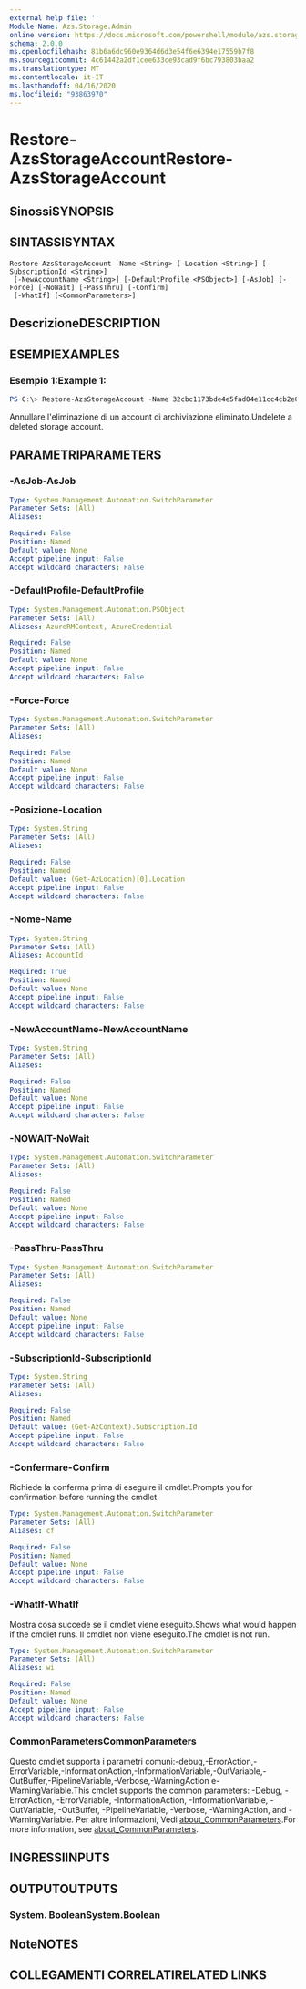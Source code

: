 ```yaml
---
external help file: ''
Module Name: Azs.Storage.Admin
online version: https://docs.microsoft.com/powershell/module/azs.storage.admin/restore-azsstorageaccount
schema: 2.0.0
ms.openlocfilehash: 81b6a6dc960e9364d6d3e54f6e6394e17559b7f8
ms.sourcegitcommit: 4c61442a2df1cee633ce93cad9f6bc793803baa2
ms.translationtype: MT
ms.contentlocale: it-IT
ms.lasthandoff: 04/16/2020
ms.locfileid: "93863970"
---
```

# <span data-ttu-id="0f389-101">Restore-AzsStorageAccount</span><span class="sxs-lookup"><span data-stu-id="0f389-101">Restore-AzsStorageAccount</span></span>

## <span data-ttu-id="0f389-102">Sinossi</span><span class="sxs-lookup"><span data-stu-id="0f389-102">SYNOPSIS</span></span>


## <span data-ttu-id="0f389-103">SINTASSI</span><span class="sxs-lookup"><span data-stu-id="0f389-103">SYNTAX</span></span>

```
Restore-AzsStorageAccount -Name <String> [-Location <String>] [-SubscriptionId <String>]
 [-NewAccountName <String>] [-DefaultProfile <PSObject>] [-AsJob] [-Force] [-NoWait] [-PassThru] [-Confirm]
 [-WhatIf] [<CommonParameters>]
```

## <span data-ttu-id="0f389-104">Descrizione</span><span class="sxs-lookup"><span data-stu-id="0f389-104">DESCRIPTION</span></span>


## <span data-ttu-id="0f389-105">ESEMPI</span><span class="sxs-lookup"><span data-stu-id="0f389-105">EXAMPLES</span></span>

### <span data-ttu-id="0f389-106">Esempio 1:</span><span class="sxs-lookup"><span data-stu-id="0f389-106">Example 1:</span></span>
```powershell
PS C:\> Restore-AzsStorageAccount -Name 32cbc1173bde4e5fad04e11cc4cb2e00 
```

<span data-ttu-id="0f389-107">Annullare l'eliminazione di un account di archiviazione eliminato.</span><span class="sxs-lookup"><span data-stu-id="0f389-107">Undelete a deleted storage account.</span></span>

## <span data-ttu-id="0f389-108">PARAMETRI</span><span class="sxs-lookup"><span data-stu-id="0f389-108">PARAMETERS</span></span>

### <span data-ttu-id="0f389-109">-AsJob</span><span class="sxs-lookup"><span data-stu-id="0f389-109">-AsJob</span></span>


```yaml
Type: System.Management.Automation.SwitchParameter
Parameter Sets: (All)
Aliases:

Required: False
Position: Named
Default value: None
Accept pipeline input: False
Accept wildcard characters: False

```

### <span data-ttu-id="0f389-110">-DefaultProfile</span><span class="sxs-lookup"><span data-stu-id="0f389-110">-DefaultProfile</span></span>


```yaml
Type: System.Management.Automation.PSObject
Parameter Sets: (All)
Aliases: AzureRMContext, AzureCredential

Required: False
Position: Named
Default value: None
Accept pipeline input: False
Accept wildcard characters: False

```

### <span data-ttu-id="0f389-111">-Force</span><span class="sxs-lookup"><span data-stu-id="0f389-111">-Force</span></span>


```yaml
Type: System.Management.Automation.SwitchParameter
Parameter Sets: (All)
Aliases:

Required: False
Position: Named
Default value: None
Accept pipeline input: False
Accept wildcard characters: False

```

### <span data-ttu-id="0f389-112">-Posizione</span><span class="sxs-lookup"><span data-stu-id="0f389-112">-Location</span></span>


```yaml
Type: System.String
Parameter Sets: (All)
Aliases:

Required: False
Position: Named
Default value: (Get-AzLocation)[0].Location
Accept pipeline input: False
Accept wildcard characters: False

```

### <span data-ttu-id="0f389-113">-Nome</span><span class="sxs-lookup"><span data-stu-id="0f389-113">-Name</span></span>


```yaml
Type: System.String
Parameter Sets: (All)
Aliases: AccountId

Required: True
Position: Named
Default value: None
Accept pipeline input: False
Accept wildcard characters: False

```

### <span data-ttu-id="0f389-114">-NewAccountName</span><span class="sxs-lookup"><span data-stu-id="0f389-114">-NewAccountName</span></span>


```yaml
Type: System.String
Parameter Sets: (All)
Aliases:

Required: False
Position: Named
Default value: None
Accept pipeline input: False
Accept wildcard characters: False

```

### <span data-ttu-id="0f389-115">-NOWAIT</span><span class="sxs-lookup"><span data-stu-id="0f389-115">-NoWait</span></span>


```yaml
Type: System.Management.Automation.SwitchParameter
Parameter Sets: (All)
Aliases:

Required: False
Position: Named
Default value: None
Accept pipeline input: False
Accept wildcard characters: False

```

### <span data-ttu-id="0f389-116">-PassThru</span><span class="sxs-lookup"><span data-stu-id="0f389-116">-PassThru</span></span>


```yaml
Type: System.Management.Automation.SwitchParameter
Parameter Sets: (All)
Aliases:

Required: False
Position: Named
Default value: None
Accept pipeline input: False
Accept wildcard characters: False

```

### <span data-ttu-id="0f389-117">-SubscriptionId</span><span class="sxs-lookup"><span data-stu-id="0f389-117">-SubscriptionId</span></span>


```yaml
Type: System.String
Parameter Sets: (All)
Aliases:

Required: False
Position: Named
Default value: (Get-AzContext).Subscription.Id
Accept pipeline input: False
Accept wildcard characters: False

```

### <span data-ttu-id="0f389-118">-Confermare</span><span class="sxs-lookup"><span data-stu-id="0f389-118">-Confirm</span></span>
<span data-ttu-id="0f389-119">Richiede la conferma prima di eseguire il cmdlet.</span><span class="sxs-lookup"><span data-stu-id="0f389-119">Prompts you for confirmation before running the cmdlet.</span></span>

```yaml
Type: System.Management.Automation.SwitchParameter
Parameter Sets: (All)
Aliases: cf

Required: False
Position: Named
Default value: None
Accept pipeline input: False
Accept wildcard characters: False

```

### <span data-ttu-id="0f389-120">-WhatIf</span><span class="sxs-lookup"><span data-stu-id="0f389-120">-WhatIf</span></span>
<span data-ttu-id="0f389-121">Mostra cosa succede se il cmdlet viene eseguito.</span><span class="sxs-lookup"><span data-stu-id="0f389-121">Shows what would happen if the cmdlet runs.</span></span>
<span data-ttu-id="0f389-122">Il cmdlet non viene eseguito.</span><span class="sxs-lookup"><span data-stu-id="0f389-122">The cmdlet is not run.</span></span>

```yaml
Type: System.Management.Automation.SwitchParameter
Parameter Sets: (All)
Aliases: wi

Required: False
Position: Named
Default value: None
Accept pipeline input: False
Accept wildcard characters: False

```

### <span data-ttu-id="0f389-123">CommonParameters</span><span class="sxs-lookup"><span data-stu-id="0f389-123">CommonParameters</span></span>
<span data-ttu-id="0f389-124">Questo cmdlet supporta i parametri comuni:-debug,-ErrorAction,-ErrorVariable,-InformationAction,-InformationVariable,-OutVariable,-OutBuffer,-PipelineVariable,-Verbose,-WarningAction e-WarningVariable.</span><span class="sxs-lookup"><span data-stu-id="0f389-124">This cmdlet supports the common parameters: -Debug, -ErrorAction, -ErrorVariable, -InformationAction, -InformationVariable, -OutVariable, -OutBuffer, -PipelineVariable, -Verbose, -WarningAction, and -WarningVariable.</span></span> <span data-ttu-id="0f389-125">Per altre informazioni, Vedi [about_CommonParameters](http://go.microsoft.com/fwlink/?LinkID=113216).</span><span class="sxs-lookup"><span data-stu-id="0f389-125">For more information, see [about_CommonParameters](http://go.microsoft.com/fwlink/?LinkID=113216).</span></span>

## <span data-ttu-id="0f389-126">INGRESSI</span><span class="sxs-lookup"><span data-stu-id="0f389-126">INPUTS</span></span>

## <span data-ttu-id="0f389-127">OUTPUT</span><span class="sxs-lookup"><span data-stu-id="0f389-127">OUTPUTS</span></span>

### <span data-ttu-id="0f389-128">System. Boolean</span><span class="sxs-lookup"><span data-stu-id="0f389-128">System.Boolean</span></span>



## <span data-ttu-id="0f389-129">Note</span><span class="sxs-lookup"><span data-stu-id="0f389-129">NOTES</span></span>

## <span data-ttu-id="0f389-130">COLLEGAMENTI CORRELATI</span><span class="sxs-lookup"><span data-stu-id="0f389-130">RELATED LINKS</span></span>


